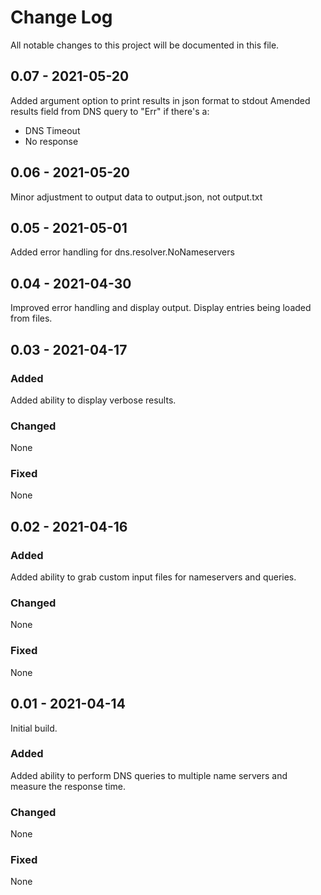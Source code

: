 
# Change Log
All notable changes to this project will be documented in this file.

## 0.07 - 2021-05-20
Added argument option to print results in json format to stdout
Amended results field from DNS query to "Err" if there's a:
* DNS Timeout
* No response


## 0.06 - 2021-05-20
Minor adjustment to output data to output.json, not output.txt

## 0.05 - 2021-05-01
Added error handling for dns.resolver.NoNameservers

## 0.04 - 2021-04-30 
Improved error handling and display output. Display entries being loaded from files. 

## 0.03 - 2021-04-17

### Added
Added ability to display verbose results.

### Changed
None

### Fixed
None

## 0.02 - 2021-04-16

### Added
Added ability to grab custom input files for nameservers and queries.

### Changed
None

### Fixed
None

## 0.01 - 2021-04-14

Initial build.

### Added
Added ability to perform DNS queries to multiple name servers and measure the response time.


### Changed
None

### Fixed
None
 
 
 

